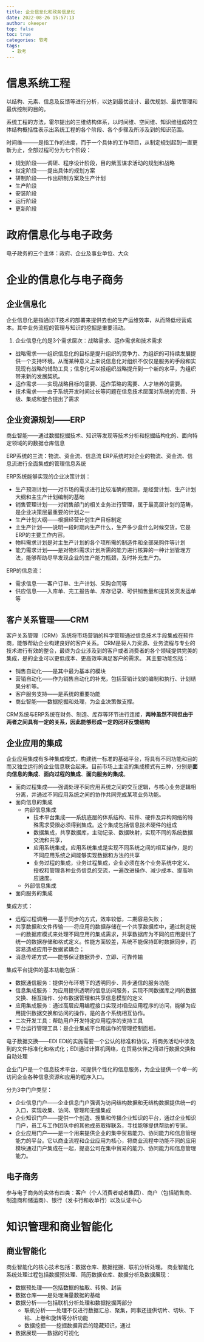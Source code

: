 ```yaml
---
title: 企业信息化和政务信息化
date: 2022-08-26 15:57:13
author: okeeper
top: false
toc: true
categories: 软考
tags:
  - 软考
---
```


# 信息系统工程
以结构、元素、信息及反馈等进行分析，以达到最优设计、最优规划、最优管理和最优控制的目的。

系统工程的方法，霍尔提出的三维结构体系，以时间维、空间维、知识维组成的立体结构概括性表示出系统工程的各个阶段、各个步骤及所涉及到的知识范围。

时间维———是指工作的进度，而于一个具体的工作项目，从制定规划起到一直更新为止，全部过程可分为七个阶段：

- 规划阶段——调研、程序设计阶段，目的紫玉谋求活动的规划和战略
- 拟定阶段——提出具体的规划方案
- 研制阶段——作出研制方案及生产计划
- 生产阶段
- 安装阶段
- 运行阶段
- 更新阶段

# 政府信息化与电子政务
电子政务的三个主体：政府、企业及事业单位、大众

# 企业的信息化与电子商务

## 企业信息化
企业信息化是指通过IT技术的部署来提供去也的生产运维效率，从而降低经营成本。其中业务流程的管理与知识的挖掘是重要活动。

1. 企业信息化的是3个需求层次：战略需求、运作需求和技术需求

- 战略需求——组织信息化的目标是提升组织的竞争力、为组织的可持续发展提供一个支持环境。从而某种意义上来说信息化对组织不仅仅是服务的手段和实现现有战略的辅助工具；信息化可以报组织战略提升到一个新的水平，为组织带来新的发展契机。
- 运作需求——实现战略目标的需要、运作策略的需要、人才培养的需要。
- 技术需求——由于系统开发时间过长等问题在信息技术层面对系统的完善、升级、集成和整合提出了需求

## 企业资源规划——ERP
商业智能——通过数据挖掘技术、知识等发现等技术分析和挖掘结构化的、面向特定领域的的数据仓库信息

ERP系统的三流：物流、资金流、信息流
ERP系统时对企业的物流、资金流、信息流进行全面集成的管理信息系统

ERP系统能够实现的企业决策计划：

- 生产预测计划——对市场的需求进行比较准确的预测，是经营计划、生产计划大纲和主生产计划编制的基础
- 销售管理计划——对销售部门的相关业务进行管理，属于最高层计划的范畴，是企业决策层最重要的计划之一
- 生产计划大纲——根据经营计划生产目标制定
- 主生产计划——说明一段时期内生产什么，生产多少盒什么时候交货，它是ERP的主要工作内容。
- 物料需求计划是对主生产计划的各个项所需的制造件和全部采购件等计划
- 能力需求计划——是对物料需求计划所需的能力进行核算的一种计划管理方法，能够帮助尽早发现企业的生产能力瓶颈，及时补充生产力。

ERP的信息流：

- 需求信息——客户订单、生产计划、采购合同等
- 供应信息——入库单、完工报告单、库存记录、可供销售量和提货发货发运单等


## 客户关系管理——CRM
客户关系管理（CRM）系统将市场营销的科学管理通过信息技术手段集成在软件商，能够帮助企业构建良好的客户关系。
CRM是将人力资源、业务流程与专业的技术进行有效的整合，最终为企业涉及到的客户或者消费者的各个领域提供完美的集成，是的企业可以更低成本、更高效率满足客户的需求。
其主要功能包括：

- 销售自动化——是其中最为基本的模块
- 营销自动化——作为销售自动化的补充，包括营销计划的编制和执行、计划结果分析等。
- 客户服务支持——是系统的重要功能
- 商业智能——数据挖掘和处理，为企业决策做支撑。

CRM系统与ERP系统在财务、制造、库存等环节进行连接，**两种虽然不同但由于两者之间具有一定的关系，因此能够形成一定的闭环反馈结构**


## 企业应用的集成
企业应用集成有多种集成模式，构建统一标准的基础平台，将具有不同功能和目的而又独立运行的企业信息联合起来。目前市场上主流的集成模式有三种，分别是**面向信息的集成**、**面向过程的集成**、**面向服务的集成**。

- 面向过程集成——强调处理不同应用系统之间的交互逻辑，与核心业务逻辑相分离，并通过不同应用系统之间的协作共同完成某项业务功能。
- 面向信息的集成
    -  内部信息集成
        -  技术平台集成——系统底层的体系结构、软件、硬件及异构网络的特殊需求受限必须得到集成。这个集成包括信息技术硬件的组成
        -  数据集成，共享数据库，主动记录、数据映射，实现不同的系统数据交流和共享，
        -  应用系统集成，应用系统集成是实现不同系统之间的相互操作，是的不同应用系统之间能够实现数据和方法的共享
        -  业务过程的集成，业务过程集成，企业必须在各个业务系统中定义、授权和管理各种业务信息的交流，一遍改进操作、减少成本、提高响应速度。
    -  外部信息集成
- 面向服务的集成

集成方式：

- 远程过程调用——基于同步的方式，效率较低，二期容易失败；
- 共享数据和文件传输——将应用的数据存储在一个共享数据库中，通过制定统一的数据库模式来处理不同应用的集成需求，共享数据库为不同的应用提供了统一的数据存储和格式定义。性能方面较差，系统不能保持即时数据同步，而容易造成应用于数据紧耦合；
- 消息传递方式——能够保证数据异步、立即、可靠传输

集成平台提供的基本功能包括：

- 数据通信服务：提供分布环境下的透明同步、异步通信的服务功能
- 信息集成服务：为应用提供透明的信息访问服务，实现不同数据库之间的数据交换、相互操作、分布数据管理和共享信息模型的定义
- 应用集成服务：通过高层应用编程接口实现对相应应用程序的访问，能够为应用提供数据交换和访问的操作，是的各个系统相互协作。
- 二次开发工具：帮助用户开发特定应用程序的支持工具
- 平台运行管理工具：是企业集成平台和运作的管理控制面板。

电子数据交换——EDI
EDI的实施需要一个公认的标准和协议，将商务活动中涉及到的文件标准化和格式化；EDI通过计算机网络，在贸易伙伴之间进行数据交换和自动处理

企业门户是一个信息技术平台，可提供个性化的信息服务，为企业提供一个单一的访问企业各种信息资源和应用的程序入口。

分为3中门户类型：

- 企业信息门户——企业信息门户强调为访问结构数据和无结构数据提供统一的入口，实现收集、访问、管理和无缝集成
- 企业知识门户——提供一个创造、搜集和传播企业知识的平台，通过企业知识门户，员工与工作团队中的其他成员取得联系，寻找能够提供帮助的专家。
- 企业应用门户——是一个用来提供企业的集中贸易能力、协同能力和信息管理能力的平台。它以商业流程和企业应用为核心，将商业流程中功能不同的应用模块通过门户集成在一起，提高公司在集中贸易的能力、协同能力和信息管理能力。


## 电子商务
参与电子商务的实体有四类：客户（个人消费者或者集团）、商户（包括销售商、制造商和储运商）、银行（发卡行和收单行）以及认证中心

# 知识管理和商业智能化
## 商业智能化
商业智能化的核心技术包括：数据仓库、数据挖掘、联机分析处理。
商业智能化系统处理过程包括数据预处理、简历数据仓库、数据分析及数据展现：

- 数据预处理——包括数据的抽取、转换、封装
- 数据仓库——是处理海量数据的基础
- 数据分析——包括联机分析处理和数据挖掘两部分
    - 联机分析——处理不仅进行数据汇总、聚集，同事还提供切片、切块、下钻、上卷和旋转等分析功能
    - 数据挖掘——挖掘数据背后的隐藏知识，通过
- 数据展现——数据的可视化